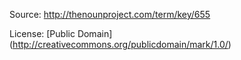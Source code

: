 Source: http://thenounproject.com/term/key/655

License: [Public Domain] (http://creativecommons.org/publicdomain/mark/1.0/)
